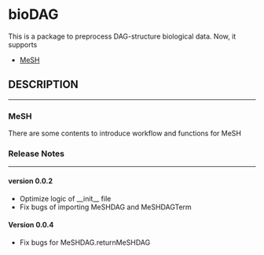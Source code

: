 # bioDAG

This is a package to preprocess DAG-structure biological data. Now, it supports
* [MeSH](https://www.ncbi.nlm.nih.gov/mesh)

## DESCRIPTION
___
### MeSH
There are some contents to introduce workflow and functions for MeSH

### Release Notes
___
#### version 0.0.2
<ul>
    <li>Optimize logic of __init__ file</li>
    <li>Fix bugs of importing MeSHDAG and MeSHDAGTerm</li>
</ul>

#### Version 0.0.4
<ul>
    <li>Fix bugs for MeSHDAG.returnMeSHDAG</li>
</ul>

